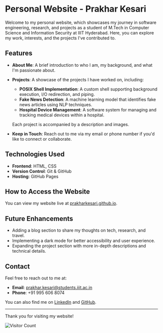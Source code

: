 # Personal Website - Prakhar Kesari

Welcome to my personal website, which showcases my journey in software engineering, research, and projects as a student of M.Tech in Computer Science and Information Security at IIIT Hyderabad. Here, you can explore my work, interests, and the projects I've contributed to.

## Features

- **About Me**: A brief introduction to who I am, my background, and what I'm passionate about.
- **Projects**: A showcase of the projects I have worked on, including:
  - **POSIX Shell Implementation**: A custom shell supporting background execution, I/O redirection, and piping.
  - **Fake News Detection**: A machine learning model that identifies fake news articles using NLP techniques.
  - **Hospital Device Management**: A software system for managing and tracking medical devices within a hospital.
  
  Each project is accompanied by a description and images.

- **Keep in Touch**: Reach out to me via my email or phone number if you'd like to connect or collaborate.

## Technologies Used

- **Frontend**: HTML, CSS
- **Version Control**: Git & GitHub
- **Hosting**: GitHub Pages

## How to Access the Website

You can view my website live at [prakharkesari.github.io](https://prakharkesari.github.io).

## Future Enhancements

- Adding a blog section to share my thoughts on tech, research, and travel.
- Implementing a dark mode for better accessibility and user experience.
- Expanding the project section with more in-depth descriptions and technical details.

## Contact

Feel free to reach out to me at:
- **Email**: prakhar.kesari@students.iiit.ac.in
- **Phone**: +91 995 606 8074

You can also find me on [LinkedIn](www.linkedin.com/in/prakharkesari) and [GitHub](https://github.com/prakharkesari).

---

Thank you for visiting my website!

![Visitor Count](https://visitor-badge.glitch.me/badge?page_id=prakharkesari.prakharkesari.github.io)
